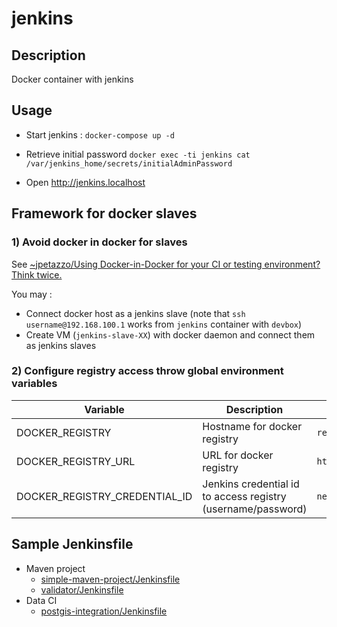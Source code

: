# jenkins

## Description

Docker container with jenkins

## Usage

* Start jenkins : `docker-compose up -d`

* Retrieve initial password `docker exec -ti jenkins cat /var/jenkins_home/secrets/initialAdminPassword`

* Open http://jenkins.localhost

## Framework for docker slaves

### 1) Avoid docker in docker for slaves

See [~jpetazzo/Using Docker-in-Docker for your CI or testing environment? Think twice.](https://jpetazzo.github.io/2015/09/03/do-not-use-docker-in-docker-for-ci/)

You may :

* Connect docker host as a jenkins slave (note that `ssh username@192.168.100.1` works from `jenkins` container with `devbox`)
* Create VM (`jenkins-slave-XX`) with docker daemon and connect them as jenkins slaves

### 2) Configure registry access throw global environment variables

| Variable                      | Description                                                  | Example                             |
| ----------------------------- | ------------------------------------------------------------ | ----------------------------------- |
| DOCKER_REGISTRY               | Hostname for docker registry                                 | `registry.${HOST_HOSTNAME}`         |
| DOCKER_REGISTRY_URL           | URL for docker registry                                      | `https://registry.${HOST_HOSTNAME}` |
| DOCKER_REGISTRY_CREDENTIAL_ID | Jenkins credential id to access registry (username/password) | `nexus_user`                        |

## Sample Jenkinsfile

* Maven project
    * [simple-maven-project/Jenkinsfile](simple-maven-project/Jenkinsfile)
    * [validator/Jenkinsfile](validator/Jenkinsfile)
* Data CI
    * [postgis-integration/Jenkinsfile](postgis-integration/Jenkinsfile)


